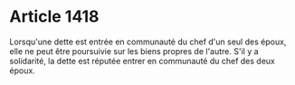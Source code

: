 # Article 1418

Lorsqu'une dette est entrée en communauté du chef d'un seul des époux, elle ne peut être poursuivie sur les biens propres de l'autre.   S'il y a solidarité, la dette est réputée entrer en communauté du chef des deux époux.